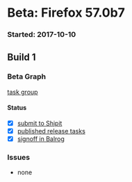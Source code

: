# Beta: Firefox 57.0b7

### Started: 2017-10-10

## Build 1

### Beta Graph
[task group](https://tools.taskcluster.net/push-inspector/#/Q8AQ8dwfTL-z_mjWGLNZGQ)


#### Status
- [x] [submit to Shipit](https://wiki.mozilla.org/Release:Release_Automation_on_Mercurial:Starting_a_Release#Submit_to_Ship_It)
- [x] [published release tasks](../how-tos/relpro.md#4-publish-release)
- [x] [signoff in Balrog](../how-tos/relpro.md#3-signoffs)

### Issues
- none
